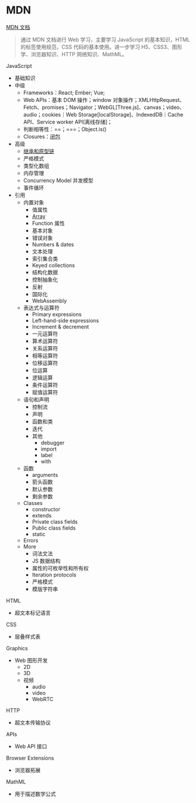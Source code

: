 # MDN

[MDN 文档](https://developer.mozilla.org/)

> 通过 MDN 文档进行 Web 学习，主要学习 JavaScript 的基本知识，HTML 的标签使用规范，CSS 代码的基本使用。进一步学习 H5、CSS3、图形学、浏览器知识、HTTP 网络知识、MathML。

JavaScript
- 基础知识
- 中级
  - Frameworks：React; Ember; Vue;
  - Web APIs：基本 DOM 操作；window 对象操作；XMLHttpRequest、Fetch、promises；Navigator；WebGL[Three.js]、canvas；video、audio；cookies｜Web Storage[localStorage]、IndexedDB｜Cache API、Service worker API[离线存储]；
  - 判断相等性：==；===；Object.is()
  - Closures：[闭包](https://developer.mozilla.org/zh-CN/docs/Web/JavaScript/Closures)
- 高级
  - [继承和原型链](https://developer.mozilla.org/zh-CN/docs/Web/JavaScript/Inheritance_and_the_prototype_chain)
  - 严格模式
  - 类型化数组
  - 内存管理
  - Concurrency Model 并发模型
  - 事件循环
- 引用
  - 内置对象
    - 值属性
    - [Array](Array.md)
    - Function 属性
    - 基本对象
    - 错误对象
    - Numbers & dates
    - 文本处理
    - 索引集合类
    - Keyed collections
    - 结构化数据
    - 控制抽象化
    - 反射
    - 国际化
    - WebAssembly
  - 表达式与运算符
    - Primary expressions
    - Left-hand-side expressions
    - Increment & decrement
    - 一元运算符
    - 算术运算符
    - 关系运算符
    - 相等运算符
    - 位移运算符
    - 位运算
    - 逻辑运算
    - 条件运算符
    - 赋值运算符
  - 语句和声明
    - 控制流
    - 声明
    - 函数和类
    - 迭代
    - 其他
      - debugger
      - import
      - label
      - with
  - 函数
    - arguments
    - 箭头函数
    - 默认参数
    - 剩余参数
  - Classes
    - constructor
    - extends
    - Private class fields
    - Public class fields
    - static
  - Errors
  - More
    - 词法文法
    - JS 数据结构
    - 属性的可枚举性和所有权
    - Iteration protocols
    - 严格模式
    - 模版字符串

HTML
- 超文本标记语言

CSS
- 层叠样式表

Graphics
- Web 图形开发
  - 2D
  - 3D
  - 视频
    - audio
    - video
    - WebRTC

HTTP
- 超文本传输协议

APIs
- Web API 接口

Browser Extensions
- 浏览器拓展

MathML
- 用于描述数学公式
